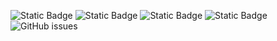 ![Static Badge](https://img.shields.io/badge/blacklists-60-000000) ![Static Badge](https://img.shields.io/badge/blacklisted-2909904-cc0000) ![Static Badge](https://img.shields.io/badge/whitelisted-2249-00CC00) ![Static Badge](https://img.shields.io/badge/streaming_blacklist-28107-000000) ![GitHub issues](https://img.shields.io/github/issues/fabriziosalmi/blacklists)

